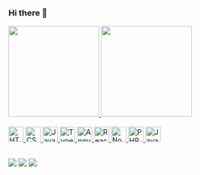 ### Hi there 👋

<div>
  <a href="https://github.com/vitormateusalmeida">
    <img height="180em" src="https://github-readme-stats.vercel.app/api?username=vitormateusalmeida&show_icons=true&theme=dracula&include_all_commits=true&count_private=true" />
    <img height="180em" src="https://github-readme-stats.vercel.app/api/top-langs/?username=vitormateusalmeida&layout=compact&theme=dracula" />
  </a>
</div>

<div><br>
  <a href="#" title="HTML5">
    <img alt="HTML5" height="30" src="https://cdn.jsdelivr.net/gh/devicons/devicon/icons/html5/html5-original.svg" />
  </a>
  <a href="#" title="CSS3">
    <img alt="CSS3" height="30" src="https://cdn.jsdelivr.net/gh/devicons/devicon/icons/css3/css3-original.svg" />
  </a>
  <a href="#" title="JavaScript">
    <img alt="JavaScript" height="30" src="https://cdn.jsdelivr.net/gh/devicons/devicon/icons/javascript/javascript-original.svg" />
  </a>
  <a href="#" title="Typescript">
    <img alt="Typescript" height="30" src="https://cdn.jsdelivr.net/gh/devicons/devicon/icons/typescript/typescript-original.svg" />
  </a>
  <a href="#" title="AngularJS">
    <img alt="AngularJS" height="30" src="https://cdn.jsdelivr.net/gh/devicons/devicon/icons/angularjs/angularjs-original.svg" />
  </a>
  <a href="#" title="React">
    <img alt="React" height="30" src="https://cdn.jsdelivr.net/gh/devicons/devicon/icons/react/react-original.svg" />
  </a>
  <a href="#" title="NodeJS">
    <img alt="NodeJS" height="30" src="https://cdn.jsdelivr.net/gh/devicons/devicon/icons/nodejs/nodejs-original.svg" />
  </a>
  <a href="#" title="PHP">
    <img alt="PHP" height="30" src="https://cdn.jsdelivr.net/gh/devicons/devicon/icons/php/php-original.svg" />
  </a>
  <a href="#" title="Java">
    <img alt="Java" height="30" src="https://cdn.jsdelivr.net/gh/devicons/devicon/icons/java/java-original.svg" />
  </a>
</div>

##

<div>
  <a href="mailto:eu@vitoralmeida.dev"><img src="https://img.shields.io/badge/Gmail-D14836?style=for-the-badge&logo=gmail&logoColor=white" target="_blank" /></a>
  <a href="https://www.linkedin.com/in/ovitoralmeida/"><img src="https://img.shields.io/badge/LinkedIn-0077B5?style=for-the-badge&logo=linkedin&logoColor=white" target="_blank" /></a>
  <a href="https://www.instagram.com/vitoralmeida.dev/"><img src="https://img.shields.io/badge/Instagram-E4405F?style=for-the-badge&logo=instagram&logoColor=white" target="_blank" /></a>
</div>
